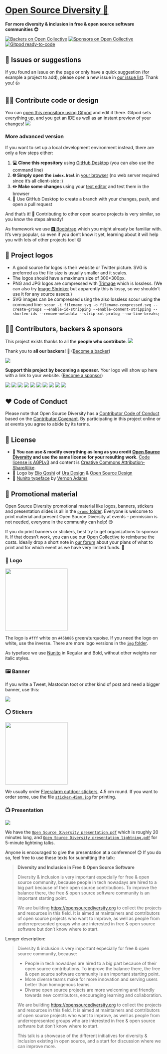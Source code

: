# [Open Source Diversity 🌼](https://opensourcediversity.org)

**For more diversity & inclusion in free & open source software communities 😊**

[![Backers on Open Collective](https://opencollective.com/opensourcediversity/backers/badge.svg)](#backers) [![Sponsors on Open Collective](https://opencollective.com/opensourcediversity/sponsors/badge.svg)](#sponsors) [![Gitpod ready-to-code](https://img.shields.io/badge/Gitpod-ready--to--code-45b086?logo=gitpod)](https://gitpod.io/#https://github.com/opensourcediversity/opensourcediversity.org)

## 🐛 Issues or suggestions

If you found an issue on the page or only have a quick suggestion (for example a project to add), please open a new issue in [our issue list](https://github.com/opensourcediversity/opensourcediversity.org/issues). Thank you! 👍

## 👩‍💻 Contribute code or design

You can [open this repository using Gitpod](https://gitpod.io/#https://github.com/opensourcediversity/opensourcediversity.org) and edit it there. Gitpod sets everything up, and you get an IDE as well as an instant preview of your changes!
![](img/gitpod.png)

### More advanced version

If you want to set up a local development environment instead, there are only a few steps either:

1. **💻 Clone this repository** using [GitHub Desktop](https://desktop.github.com) (you can also use the command line)
2. **🌐 Simply open the `index.html`** in [your browser](https://www.mozilla.org/firefox/) (no web server required since it’s all client-side :)
3. **✏️ Make some changes** using your [text editor](https://atom.io) and test them in the browser
4. 🚀 Use GitHub Desktop to create a branch with your changes, push, and open a pull request

And that’s it! 🎉 Contributing to other open source projects is very similar, so you know the steps already!

As framework we use [🅱️ Bootstrap](https://getbootstrap.com) which you might already be familiar with. It’s very popular, so even if you don’t know it yet, learning about it will help you with lots of other projects too! 😊

## 📐 Project logos

- A good source for logos is their website or Twitter picture. SVG is preferred as the file size is usually smaller and it scales.
- The logos should have a maximum size of 300\*300px.
- PNG and JPG logos are compressed with [Trimage](https://trimage.org) which is lossless. (We can also try [Image Shrinker](https://image-shrinker.com) but apparently this is lossy, so we shouldn’t use it for any source assets.)
- SVG images can be compressed using the also lossless scour using the command line: `scour -i filename.svg -o filename-compressed.svg --create-groups --enable-id-stripping --enable-comment-stripping --shorten-ids --remove-metadata --strip-xml-prolog --no-line-breaks;`

## 👩‍🚀 Contributors, backers & sponsors

This project exists thanks to all the **people who contribute**.
<a href="https://opencollective.com/opensourcediversity#contributors" target="_blank"><img src="https://opencollective.com/opensourcediversity/contributors.svg?width=890" /></a>

Thank you to **all our backers**! 🙏 ([Become a backer](https://opencollective.com/opensourcediversity#backer))

<a href="https://opencollective.com/opensourcediversity#backers" target="_blank"><img src="https://opencollective.com/opensourcediversity/backers.svg?width=890"></a>

**Support this project by becoming a sponsor.** Your logo will show up here with a link to your website. ([Become a sponsor](https://opencollective.com/opensourcediversity#sponsor))

<a href="https://opencollective.com/opensourcediversity/sponsor/0/website" target="_blank"><img src="https://opencollective.com/opensourcediversity/sponsor/0/avatar.svg"></a>
<a href="https://opencollective.com/opensourcediversity/sponsor/1/website" target="_blank"><img src="https://opencollective.com/opensourcediversity/sponsor/1/avatar.svg"></a>
<a href="https://opencollective.com/opensourcediversity/sponsor/2/website" target="_blank"><img src="https://opencollective.com/opensourcediversity/sponsor/2/avatar.svg"></a>
<a href="https://opencollective.com/opensourcediversity/sponsor/3/website" target="_blank"><img src="https://opencollective.com/opensourcediversity/sponsor/3/avatar.svg"></a>
<a href="https://opencollective.com/opensourcediversity/sponsor/4/website" target="_blank"><img src="https://opencollective.com/opensourcediversity/sponsor/4/avatar.svg"></a>
<a href="https://opencollective.com/opensourcediversity/sponsor/5/website" target="_blank"><img src="https://opencollective.com/opensourcediversity/sponsor/5/avatar.svg"></a>
<a href="https://opencollective.com/opensourcediversity/sponsor/6/website" target="_blank"><img src="https://opencollective.com/opensourcediversity/sponsor/6/avatar.svg"></a>
<a href="https://opencollective.com/opensourcediversity/sponsor/7/website" target="_blank"><img src="https://opencollective.com/opensourcediversity/sponsor/7/avatar.svg"></a>
<a href="https://opencollective.com/opensourcediversity/sponsor/8/website" target="_blank"><img src="https://opencollective.com/opensourcediversity/sponsor/8/avatar.svg"></a>
<a href="https://opencollective.com/opensourcediversity/sponsor/9/website" target="_blank"><img src="https://opencollective.com/opensourcediversity/sponsor/9/avatar.svg"></a>

## ♥ Code of Conduct

Please note that Open Source Diversity has a [Contributor Code of Conduct](https://github.com/opensourcediversity/opensourcediversity.org/blob/main/.github/CODE_OF_CONDUCT.md) based on the [Contributor Covenant](https://www.contributor-covenant.org). By participating in this project online or at events you agree to abide by its terms.

## 📜 License

- **🔀 You can use & modify everything as long as you credit [Open Source Diversity](https://opensourcediversity.org) and use the same license for your resulting work.** [Code license is AGPLv3](https://www.gnu.org/licenses/agpl-3.0.en.html) and content is [Creative Commons Attribution-ShareAlike](https://creativecommons.org/licenses/by-sa/4.0/).
- 🎨 Logo by [Elio Qoshi](https://elioqoshi.me) of [Ura Design](https://ura.design) & [Open Source Design](https://opensourcedesign.net)
- 📄 [Nunito typeface](https://github.com/vernnobile/NunitoFont) by [Vernon Adams](http://sansoxygen.com)

## 🎉 Promotional material

Open Source Diversity promotional material like logos, banners, stickers and presentation slides is all in the [`promo` folder](https://github.com/opensourcediversity/opensourcediversity.org/tree/master/promo). Everyone is welcome to print material and present Open Source Diversity at events – permission is not needed, everyone in the community can help! 😊

If you do print banners or stickers, best try to get organizations to sponsor it. If that doesn’t work, you can use our [Open Collective](https://opencollective.com/opensourcediversity) to reimburse the costs. Ideally drop a short note in [our forum](https://discourse.opensourcediversity.org) about your plans of what to print and for which event as we have very limited funds. 🙂

### 🌼 Logo

<img src="promo/sticker-45mm.jpg" width="200px" />

The logo is `#fff` white on `#45b086` green/turquoise. If you need the logo on white, use the inverse. There are more logo versions in the [`img` folder](https://github.com/opensourcediversity/opensourcediversity.org/tree/master/img).

As typeface we use [Nunito](https://github.com/opensourcediversity/opensourcediversity.org/tree/master/css) in Regular and Bold, without other weights nor italic styles.

### 🖼 Banner

If you write a Tweet, Mastodon toot or other kind of post and need a bigger banner, use this:

![](promo/banner-website.png)

### ⭕ Stickers

<img src="promo/sticker-mockup.png" width="200px" />

We usually order [Flyeralarm outdoor stickers](https://www.flyeralarm.com/de/shop/configurator/index/quantity/7983970#159=601&160=602&161=615&162=585), 4.5 cm round. If you want to order some, use the file [`sticker-45mm.jpg`](https://raw.githubusercontent.com/opensourcediversity/opensourcediversity.org/master/promo/sticker-45mm.jpg) for printing.

### 📺 Presentation

![](promo/banner-presentation.png)

We have the [`Open Source Diversity presentation.pdf`](https://github.com/opensourcediversity/opensourcediversity.org/blob/master/promo/Open%20Source%20Diversity%20presentation.pdf) which is roughly 20 minutes long, and [`Open Source Diversity presentation lightning.pdf`](https://github.com/opensourcediversity/opensourcediversity.org/blob/master/promo/Open%20Source%20Diversity%20presentation%20lightning.pdf) for 5-minute lightning talks.

Anyone is encouraged to give the presentation at a conference! 😊 If you do so, feel free to use these texts for submitting the talk:

> **Diversity and Inclusion in Free & Open Source Software**
>
> Diversity & inclusion is very important especially for free & open source community, because people in tech nowadays are hired to a big part because of their open source contributions. To improve the balance there, the free & open source software community is an important starting point.
>
> We are building https://opensourcediversity.org to collect the projects and resources in this field. It is aimed at maintainers and contributors of open source projects who want to improve, as well as people from underrepresented groups who are interested in free & open source software but don’t know where to start.

Longer description:

> Diversity & inclusion is very important especially for free & open source community, because:
>
> - People in tech nowadays are hired to a big part because of their open source contributions. To improve the balance there, the free & open source software community is an important starting point.
> - More diverse teams make for more innovation and serving users better than homogenous teams.
> - Diverse open source projects are more welcoming and friendly towards new contributors, encouraging learning and collaboration.
>
> We are building https://opensourcediversity.org to collect the projects and resources in this field. It is aimed at maintainers and contributors of open source projects who want to improve, as well as people from underrepresented groups who are interested in free & open source software but don’t know where to start.
>
> This talk is a showcase of the different initiatives for diversity & inclusion existing in open source, and a start for discussion where we can improve more.
